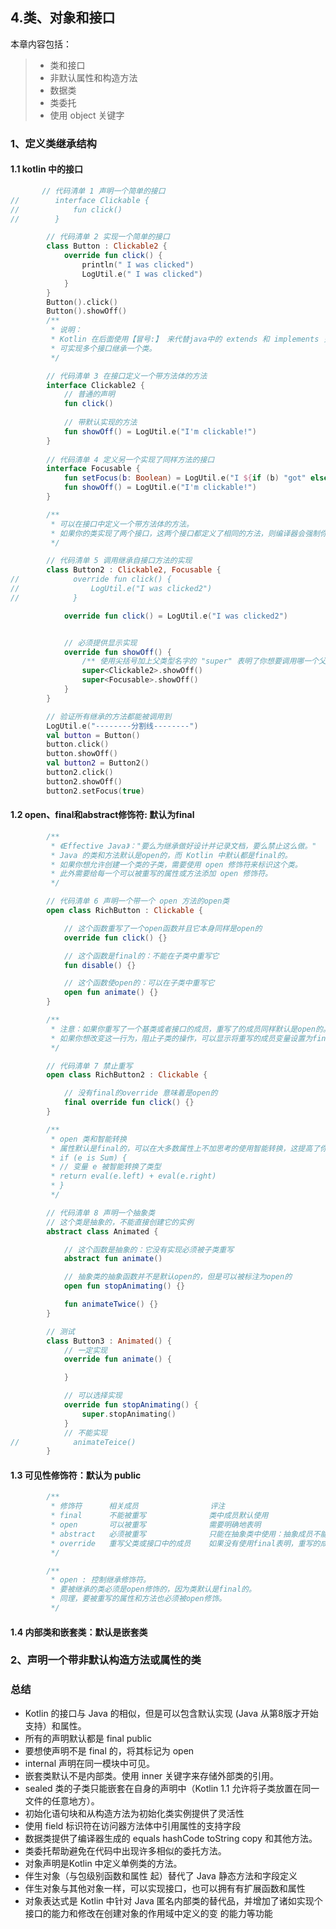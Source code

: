 ## 4.类、对象和接口

本章内容包括：
> - 类和接口
> - 非默认属性和构造方法
> - 数据类
> - 类委托
> - 使用 object 关键字

### 1、定义类继承结构
#### 1.1 kotlin 中的接口
```kotlin
       // 代码清单 1 声明一个简单的接口
//        interface Clickable {
//            fun click()
//        }

        // 代码清单 2 实现一个简单的接口
        class Button : Clickable2 {
            override fun click() {
                println(" I was clicked")
                LogUtil.e(" I was clicked")
            }
        }
        Button().click()
        Button().showOff()
        /**
         * 说明：
         * Kotlin 在后面使用【冒号:】 来代替java中的 extends 和 implements 关键字。
         * 可实现多个接口继承一个类。
         */

        // 代码清单 3 在接口定义一个带方法体的方法
		interface Clickable2 {
		    // 普通的声明
		    fun click()
		
		    // 带默认实现的方法
		    fun showOff() = LogUtil.e("I'm clickable!")
		}
    
        // 代码清单 4 定义另一个实现了同样方法的接口
	    interface Focusable {
	        fun setFocus(b: Boolean) = LogUtil.e("I ${if (b) "got" else "lost"} focus.")
	        fun showOff() = LogUtil.e("I'm clickable!")
	    }

        /**
         * 可以在接口中定义一个带方法体的方法。
         * 如果你的类实现了两个接口，这两个接口都定义了相同的方法，则编译器会强制你实现那个方法。
         */

        // 代码清单 5 调用继承自接口方法的实现
        class Button2 : Clickable2, Focusable {
//            override fun click() {
//                LogUtil.e("I was clicked2")
//            }

            override fun click() = LogUtil.e("I was clicked2")


            // 必须提供显示实现
            override fun showOff() {
                /** 使用尖括号加上父类型名字的 "super" 表明了你想要调用哪一个父类的方法*/
                super<Clickable2>.showOff()
                super<Focusable>.showOff()
            }
        }

        // 验证所有继承的方法都能被调用到
        LogUtil.e("--------分割线--------")
        val button = Button()
        button.click()
        button.showOff()
        val button2 = Button2()
        button2.click()
        button2.showOff()
        button2.setFocus(true)
```

#### 1.2 open、final和abstract修饰符: 默认为final
```kotlin
        /**
         * 《Effective Java》："要么为继承做好设计并记录文档，要么禁止这么做。"
         * Java 的类和方法默认是open的，而 Kotlin 中默认都是final的。
         * 如果你想允许创建一个类的子类，需要使用 open 修饰符来标识这个类。
         * 此外需要给每一个可以被重写的属性或方法添加 open 修饰符。
         */

        // 代码清单 6 声明一个带一个 open 方法的open类
        open class RichButton : Clickable {

            // 这个函数重写了一个open函数并且它本身同样是open的
            override fun click() {}

            // 这个函数是final的：不能在子类中重写它
            fun disable() {}

            // 这个函数使open的：可以在子类中重写它
            open fun animate() {}
        }

        /**
         * 注意：如果你重写了一个基类或者接口的成员，重写了的成员同样默认是open的。
         * 如果你想改变这一行为，阻止子类的操作，可以显示将重写的成员变量设置为final。
         */

        // 代码清单 7 禁止重写
        open class RichButton2 : Clickable {

            // 没有final的override 意味着是open的
            final override fun click() {}
        }

        /**
         * open 类和智能转换
         * 属性默认是final的，可以在大多数属性上不加思考的使用智能转换，这提高了你的代码表现力。
         * if (e is Sum) {
         * // 变量 e 被智能转换了类型
         * return eval(e.left) + eval(e.right)
         * }
         */

        // 代码清单 8 声明一个抽象类
        // 这个类是抽象的，不能直接创建它的实例
        abstract class Animated {

            // 这个函数是抽象的：它没有实现必须被子类重写
            abstract fun animate()

            // 抽象类的抽象函数并不是默认open的，但是可以被标注为open的
            open fun stopAnimating() {}

            fun animateTwice() {}
        }

        // 测试
        class Button3 : Animated() {
            // 一定实现
            override fun animate() {

            }

            // 可以选择实现
            override fun stopAnimating() {
                super.stopAnimating()
            }
            // 不能实现
//            animateTeice()
        }
```

#### 1.3 可见性修饰符：默认为 public
```kotlin
        /**
         * 修饰符      相关成员                评注
         * final      不能被重写              类中成员默认使用
         * open       可以被重写              需要明确地表明
         * abstract   必须被重写              只能在抽象类中使用：抽象成员不能实现
         * override   重写父类或接口中的成员    如果没有使用final表明，重写的成员默认是开放的
         */

        /**
         * open : 控制继承修饰符。
         * 要被继承的类必须是open修饰的，因为类默认是final的。
         * 同理，要被重写的属性和方法也必须被open修饰。
         */
```

#### 1.4 内部类和嵌套类：默认是嵌套类

### 2、声明一个带非默认构造方法或属性的类

### 总结
- Kotlin 的接口与 Java 的相似，但是可以包含默认实现 (Java 从第8版才开始支持）和属性。
- 所有的声明默认都是 final public
- 要想使声明不是 final 的，将其标记为 open
- internal 声明在同一模块中可见。
- 嵌套类默认不是内部类。使用 inner 关键字来存储外部类的引用。
- sealed 类的子类只能嵌套在自身的声明中（Kotlin 1.1 允许将子类放置在同一文件的任意地方）。
- 初始化语句块和从构造方法为初始化类实例提供了灵活性
- 使用 field 标识符在访问器方法体中引用属性的支持字段
- 数据类提供了编译器生成的 equals hashCode toString copy 和其他方法。
- 类委托帮助避免在代码中出现许多相似的委托方法。
- 对象声明是Kotlin 中定义单例类的方法。
- 伴生对象（与包级别函数和属性 起）替代了 Java 静态方法和字段定义
- 伴生对象与其他对象一样，可以实现接口，也可以拥有有扩展函数和属性
- 对象表达式是 Kotlin 中针对 Java 匿名内部类的替代品，并增加了诸如实现个接口的能力和修改在创建对象的作用域中定义的变 的能力等功能







